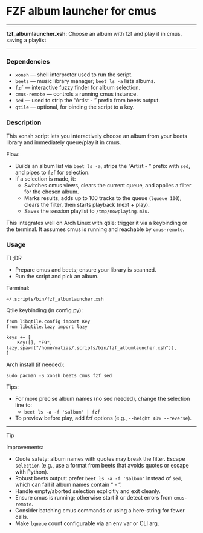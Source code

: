 # FZF album launcher for cmus

---

**fzf_albumlauncher.xsh**: Choose an album with fzf and play it in cmus, saving a playlist

---

### Dependencies

- `xonsh` — shell interpreter used to run the script.
- `beets` — music library manager; `beet ls -a` lists albums.
- `fzf` — interactive fuzzy finder for album selection.
- `cmus-remote` — controls a running cmus instance.
- `sed` — used to strip the “Artist - ” prefix from beets output.
- `qtile` — optional, for binding the script to a key.

### Description

This xonsh script lets you interactively choose an album from your beets library and immediately queue/play it in cmus.

Flow:
- Builds an album list via `beet ls -a`, strips the “Artist - ” prefix with `sed`, and pipes to `fzf` for selection.
- If a selection is made, it:
  - Switches cmus views, clears the current queue, and applies a filter for the chosen album.
  - Marks results, adds up to 100 tracks to the queue (`lqueue 100`), clears the filter, then starts playback (next + play).
  - Saves the session playlist to `/tmp/nowplaying.m3u`.

This integrates well on Arch Linux with qtile: trigger it via a keybinding or the terminal. It assumes cmus is running and reachable by `cmus-remote`.

### Usage

TL;DR
- Prepare cmus and beets; ensure your library is scanned.
- Run the script and pick an album.

Terminal:
```
~/.scripts/bin/fzf_albumlauncher.xsh
```

Qtile keybinding (in config.py):
```
from libqtile.config import Key
from libqtile.lazy import lazy

keys += [
    Key([], "F9", lazy.spawn("/home/matias/.scripts/bin/fzf_albumlauncher.xsh")),
]
```

Arch install (if needed):
```
sudo pacman -S xonsh beets cmus fzf sed
```

Tips:
- For more precise album names (no sed needed), change the selection line to:
  - `beet ls -a -f '$album' | fzf`
- To preview before play, add fzf options (e.g., `--height 40% --reverse`).

---

> [!TIP]
> Improvements:
> - Quote safety: album names with quotes may break the filter. Escape `selection` (e.g., use a format from beets that avoids quotes or escape with Python).
> - Robust beets output: prefer `beet ls -a -f '$album'` instead of `sed`, which can fail if album names contain “ - ”.
> - Handle empty/aborted selection explicitly and exit cleanly.
> - Ensure cmus is running; otherwise start it or detect errors from `cmus-remote`.
> - Consider batching cmus commands or using a here-string for fewer calls.
> - Make `lqueue` count configurable via an env var or CLI arg.